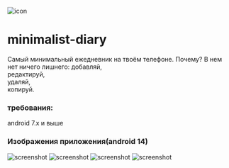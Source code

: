 ![icon](https://raw.githubusercontent.com/yarchefis/minimalist-diary/main/img/appstore.png)
# minimalist-diary
Самый минимальный ежедневник на твоём телефоне.
Почему?
В нем нет ничего лишнего:
    добавляй,  
    редактируй,  
    удаляй,  
    копируй.  
### требования:
android 7.x и выше


### Изображения приложения(android 14)
![screenshot](https://raw.githubusercontent.com/yarchefis/minimalist-diary/main/img/1.png)
![screenshot](https://raw.githubusercontent.com/yarchefis/minimalist-diary/main/img/2.png)
![screenshot](https://raw.githubusercontent.com/yarchefis/minimalist-diary/main/img/3.png)
![screenshot](https://raw.githubusercontent.com/yarchefis/minimalist-diary/main/img/4.png)

